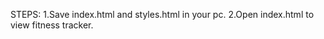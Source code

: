 STEPS:
         1.Save index.html and styles.html in your pc.
         2.Open index.html to view fitness tracker.
